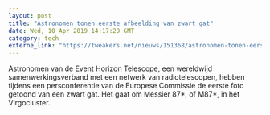 ```yaml
---
layout: post
title: "Astronomen tonen eerste afbeelding van zwart gat"
date: Wed, 10 Apr 2019 14:17:29 GMT
category: tech
externe_link: "https://tweakers.net/nieuws/151368/astronomen-tonen-eerste-afbeelding-van-zwart-gat.html"
---
```


Astronomen van de Event Horizon Telescope, een wereldwijd samenwerkingsverband met een netwerk van radiotelescopen, hebben tijdens een persconferentie van de Europese Commissie de eerste foto getoond van een zwart gat. Het gaat om Messier 87*, of M87*, in het Virgocluster.<img src="http://feeds.feedburner.com/~r/tweakers/mixed/~4/f7zxN214E9I" height="1" width="1" alt=""/>
